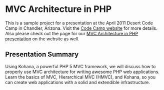 # MVC Architecture in PHP

This is a sample project for a presentation at the April 2011 Desert Code Camp in
Chandler, Arizona. Visit the [Code Camp website](http://apr2011.desertcodecamp.com)
for more details. Also please check out the page for our [MVC Architecture in PHP presentation](http://apr2011.desertcodecamp.com/session/272) 
on the website as well.

## Presentation Summary

Using Kohana, a powerful PHP 5 MVC framework, we will discuss how to properly use
MVC architecture for writing awesome PHP web applications. Learn the basics of 
MVC, Hierarchical MVC (HMVC), and Kohana, so you can create web applications with
a solid and extendible infrastructure.
